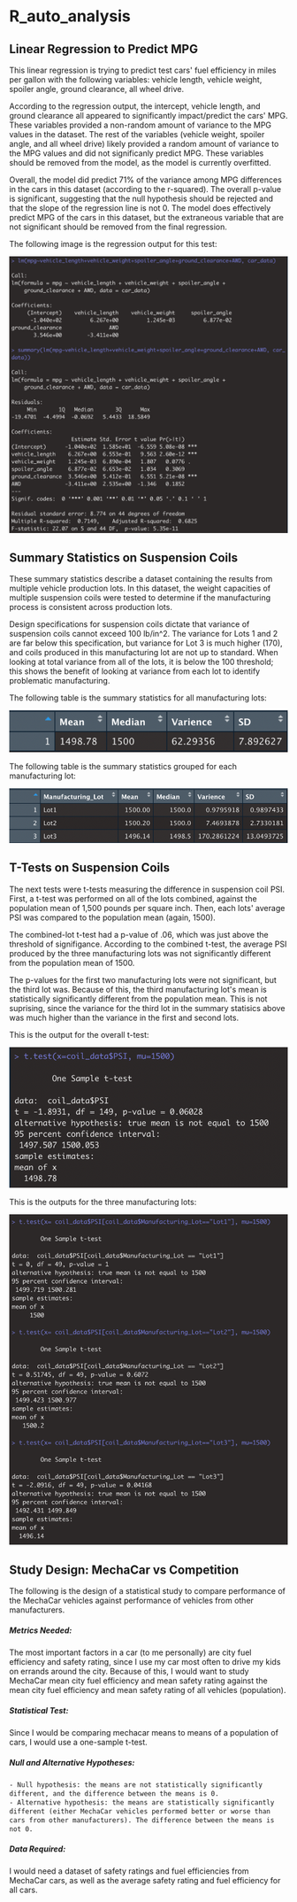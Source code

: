 # R_auto_analysis

## Linear Regression to Predict MPG

This linear regression is trying to predict test cars' fuel efficiency in miles per gallon with the following variables: vehicle length, vehicle weight, spoiler angle, ground clearance, all wheel drive. 

According to the regression output, the intercept, vehicle length, and ground clearance all appeared to significantly impact/predict the cars' MPG. These variables provided a non-random amount of variance to the MPG values in the dataset. The rest of the variables (vehicle weight, spoiler angle, and all wheel drive) likely provided a random amount of variance to the MPG values and did not significanly predict MPG. These variables should be removed from the model, as the model is currently overfitted. 

Overall, the model did predict 71% of the variance among MPG differences in the cars in this dataset (according to the r-squared). The overall p-value is significant, suggesting that the null hypothesis should be rejected and that the slope of the regression line is not 0. The model does effectively predict MPG of the cars in this dataset, but the extraneous variable that are not significant should be removed from the final regression. 

The following image is the regression output for this test: 

![linear regression pic](https://github.com/emariecovey/R_auto_analysis/blob/main/images/linear_regression.png)

## Summary Statistics on Suspension Coils

These summary statistics describe a dataset containing the results from multiple vehicle production lots. In this dataset, the weight capacities of multiple suspension coils were tested to determine if the manufacturing process is consistent across production lots. 

Design specifications for suspension coils dictate that variance of suspension coils cannot exceed 100 lb/in^2. The variance for Lots 1 and 2 are far below this specification, but variance for Lot 3 is much higher (170), and coils produced in this manufacturing lot are not up to standard. When looking at total variance from all of the lots, it is below the 100 threshold; this shows the benefit of looking at variance from each lot to identify problematic manufacturing. 

The following table is the summary statistics for all manufacturing lots:

![total summary pic](https://github.com/emariecovey/R_auto_analysis/blob/main/images/Total_summary.png)

The following table is the summary statistics grouped for each manufacturing lot:

![by lot pic](https://github.com/emariecovey/R_auto_analysis/blob/main/images/By_lot_summary.png)

## T-Tests on Suspension Coils

The next tests were t-tests measuring the difference in suspension coil PSI. First, a t-test was performed on all of the lots combined, against the population mean of 1,500 pounds per square inch. Then, each lots' average PSI was compared to the population mean (again, 1500).

The combined-lot t-test had a p-value of .06, which was just above the threshold of signifigance. According to the combined t-test, the average PSI produced by the three manufacturing lots was not significantly different from the population mean of 1500.

The p-values for the first two manufacturing lots were not significant, but the third lot was. Because of this, the third manufacturing lot's mean is statistically significantly different from the population mean. This is not suprising, since the variance for the third lot in the summary statisics above was much higher than the variance in the first and second lots. 

This is the output for the overall t-test:

![overall t test](https://github.com/emariecovey/R_auto_analysis/blob/main/images/overall_t_tests.png)

This is the outputs for the three manufacturing lots:

![by lot t test](https://github.com/emariecovey/R_auto_analysis/blob/main/images/three_t_tests.png)

## Study Design: MechaCar vs Competition

The following is the design of a statistical study to compare performance of the MechaCar vehicles against performance of vehicles from other manufacturers. 

##### Metrics Needed: 

The most important factors in a car (to me personally) are city fuel efficiency and safety rating, since I use my car most often to drive my kids on errands around the city. Because of this, I would want to study MechaCar mean city fuel efficiency and mean safety rating against the mean city fuel efficiency and mean safety rating of all vehicles (population).  

##### Statistical Test: 

Since I would be comparing mechacar means to means of a population of cars, I would use a one-sample t-test. 

##### Null and Alternative Hypotheses:
    - Null hypothesis: the means are not statistically significantly different, and the difference between the means is 0. 
    - Alternative hypothesis: the means are statistically significantly different (either MechaCar vehicles performed better or worse than cars from other manufacturers). The difference between the means is not 0. 

##### Data Required:

I would need a dataset of safety ratings and fuel efficiencies from MechaCar cars, as well as the average safety rating and fuel efficiency for all cars. 
